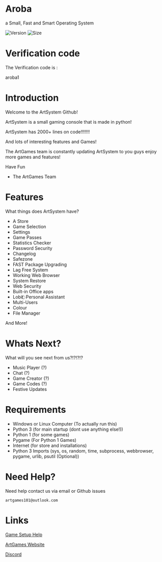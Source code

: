 # Aroba
a Small, Fast and Smart Operating System

![Version](https://img.shields.io/badge/Version-vUpdating-blue.svg?style=social)   ![Size](https://img.shields.io/badge/ArtSystem%20Size-500%20KB-green.svg)

# Verification code

The Verification code is : 

aroba1

# Introduction

Welcome to the ArtSystem Github!

ArtSystem is a small gaming console that is made in python!

ArtSystem has 2000+ lines on code!!!!!!!

And lots of interesting features and Games!

The ArtGames team is constantly updating ArtSystem to you guys enjoy more games
and features!

Have Fun

- The ArtGames Team

# Features

What things does ArtSystem have?

* A Store
* Game Selection
* Settings
* Game Passes
* Statistics Checker
* Password Security
* Changelog
* Safezone
* FAST Package Upgrading
* Lag Free System
* Working Web Browser
* System Restore
* Web Security
* Built-in Office apps
* Lobit  ҉    Personal Assistant
* Multi-Users
* Colour
* File Manager

And More!


# Whats Next?
What will you see next from us?!?!?!?

* Music Player (?)
* Chat (?)
* Game Creator (?)
* Game Codes (?)
* Festive Updates

# Requirements

* Windows or Linux Computer  (To actually run this)
* Python 3 (for main startup (dont use anything else!))
* Python 1 (for some games)
* Pygame (For Python 1 Games)
* Internet (for store and installations)
* Python 3 Imports (sys, os, random, time, subprocess, webbrowser, pygame, urlib, psutil (Optional))

# Need Help?

Need help contact us via email or Github issues

`artgames101@outlook.com`


# Links

[Game Setup Help](https://github.com/ArtGames101/ArtSystem/wiki)


[ArtGames Website](http://artgames101.webstarts.com/)


[Discord](https://discord.gg/ThYkXk4)
